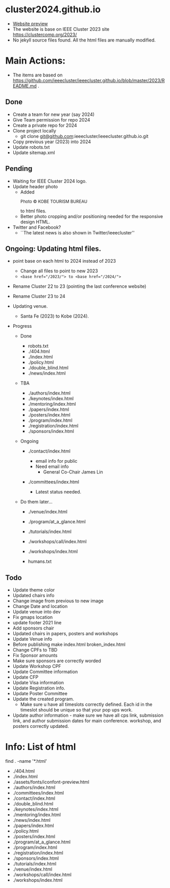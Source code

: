 # cluster2024.github.io
- [Website preview](https://hirota-na.github.io/2024/)
- The website is base on IEEE Cluster 2023 site https://clustercomp.org/2023/
- No jekyll source files found. All the html files are manually modified.

# Main Actions:
- The items are based on https://github.com/ieeecluster/ieeecluster.github.io/blob/master/2023/README.md .

## Done
- Create a team for new year (say 2024)
- Give Team permission for repo 2024
- Create a private repo for 2024
- Clone project locally
  - git clone git@github.com:ieeecluster/ieeecluster.github.io.git
- Copy previous year (2023) into 2024
- Update robots.txt
- Update sitemap.xml


## Pending
- Waiting for IEEE Cluster 2024 logo.
- Update header photo
  - Added <p style="font-size:small;"> Photo © KOBE TOURISM BUREAU</p> to html files.
  - Better photo cropping and/or positioning needed for the responsive design HTML.
- Twitter and Facebook?
  - ``The latest news is also shown in Twitter/ieeecluster''

## Ongoing: Updating html files.
- point base on each html to 2024 instead of 2023
  - Change all files to point to new 2023
  - ```<base href="/2023/"> to <base href="/2024/">```
- Rename Cluster 22 to 23 (pointing the last conference website)
- Rename Cluster 23 to 24
- Updating venue.
  - Santa Fe (2023) to Kobe (2024).

- Progress
  - Done
    - robots.txt
    - ./404.html
    - ./index.html
    - ./policy.html
    - ./double_blind.html
    - ./news/index.html

  - TBA
    - ./authors/index.html
    - ./keynotes/index.html
    - ./mentoring/index.html
    - ./papers/index.html
    - ./posters/index.html
    - ./program/index.html
    - ./registration/index.html
    - ./sponsors/index.html

  - Ongoing
    - ./contact/index.html
      - email info for public
      - Need email info
        - General Co-Chair	James Lin

    - ./committees/index.html
      - Latest status needed.

  - Do them later...
    - ./venue/index.html
    - ./program/at_a_glance.html
  
    - ./tutorials/index.html
    - ./workshops/call/index.html
    - ./workshops/index.html

    - humans.txt

## Todo
- Update theme color
- Updated chairs info
- Change image from previous to new image
- Change Date and location
- Update venue into dev
- Fix gmaps location
- update footer 2021 line
- Add sponsors chair
- Updated chairs in papers, posters and workshops
- Update Venue info
- Before publishing make index.html broken_index.html
- Change CPFs to TBD
- Fix Sponsor amounts
- Make sure sponsors are correctly worded
- Update Workshop CPF
- Update Committee information
- Update CFP
- Update Visa information
- Update Registration info.
- Update Poster Committee
- Update the created program.
  - Make sure u have all timeslots correctly defined. Each id in the timeslot should be unique so that your pop ups work.  
- Update author information - make sure we have all cps link, submission link, and author submission dates for main conference. workshop, and posters correctly updated.


# Info: List of html
find . -name '*.html'
- ./404.html
- ./index.html
- ./assets/fonts/iconfont-preview.html
- ./authors/index.html
- ./committees/index.html
- ./contact/index.html
- ./double_blind.html
- ./keynotes/index.html
- ./mentoring/index.html
- ./news/index.html
- ./papers/index.html
- ./policy.html
- ./posters/index.html
- ./program/at_a_glance.html
- ./program/index.html
- ./registration/index.html
- ./sponsors/index.html
- ./tutorials/index.html
- ./venue/index.html
- ./workshops/call/index.html
- ./workshops/index.html


